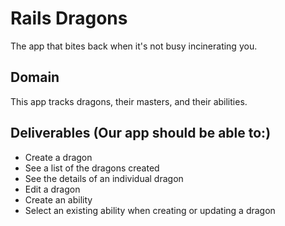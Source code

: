 #  Rails Dragons
The app that bites back when it's not busy incinerating you.

## Domain
This app tracks dragons, their masters, and their abilities.

## Deliverables (Our app should be able to:)
* Create a dragon
* See a list of the dragons created
* See the details of an individual dragon
* Edit a dragon 
* Create an ability
* Select an existing ability when creating or updating a dragon